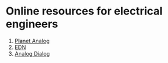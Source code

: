 # Online resources for electrical engineers

1. [Planet Analog](https://www.planetanalog.com/) 
1. [EDN](https://www.edn.com/)
1. [Analog Dialog](https://www.analog.com/en/analog-dialogue.html)
